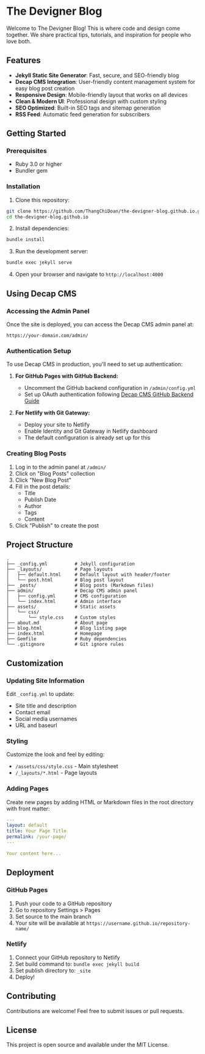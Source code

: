 # The Devigner Blog

Welcome to The Devigner Blog! This is where code and design come together. We share practical tips, tutorials, and inspiration for people who love both.

## Features

- **Jekyll Static Site Generator**: Fast, secure, and SEO-friendly blog
- **Decap CMS Integration**: User-friendly content management system for easy blog post creation
- **Responsive Design**: Mobile-friendly layout that works on all devices
- **Clean & Modern UI**: Professional design with custom styling
- **SEO Optimized**: Built-in SEO tags and sitemap generation
- **RSS Feed**: Automatic feed generation for subscribers

## Getting Started

### Prerequisites

- Ruby 3.0 or higher
- Bundler gem

### Installation

1. Clone this repository:
```bash
git clone https://github.com/ThangChiDoan/the-devigner-blog.github.io.git
cd the-devigner-blog.github.io
```

2. Install dependencies:
```bash
bundle install
```

3. Run the development server:
```bash
bundle exec jekyll serve
```

4. Open your browser and navigate to `http://localhost:4000`

## Using Decap CMS

### Accessing the Admin Panel

Once the site is deployed, you can access the Decap CMS admin panel at:
```
https://your-domain.com/admin/
```

### Authentication Setup

To use Decap CMS in production, you'll need to set up authentication:

1. **For GitHub Pages with GitHub Backend:**
   - Uncomment the GitHub backend configuration in `/admin/config.yml`
   - Set up OAuth authentication following [Decap CMS GitHub Backend Guide](https://decapcms.org/docs/github-backend/)

2. **For Netlify with Git Gateway:**
   - Deploy your site to Netlify
   - Enable Identity and Git Gateway in Netlify dashboard
   - The default configuration is already set up for this

### Creating Blog Posts

1. Log in to the admin panel at `/admin/`
2. Click on "Blog Posts" collection
3. Click "New Blog Post"
4. Fill in the post details:
   - Title
   - Publish Date
   - Author
   - Tags
   - Content
5. Click "Publish" to create the post

## Project Structure

```
.
├── _config.yml          # Jekyll configuration
├── _layouts/            # Page layouts
│   ├── default.html     # Default layout with header/footer
│   └── post.html        # Blog post layout
├── _posts/              # Blog posts (Markdown files)
├── admin/               # Decap CMS admin panel
│   ├── config.yml       # CMS configuration
│   └── index.html       # Admin interface
├── assets/              # Static assets
│   └── css/
│       └── style.css    # Custom styles
├── about.md             # About page
├── blog.html            # Blog listing page
├── index.html           # Homepage
├── Gemfile              # Ruby dependencies
└── .gitignore           # Git ignore rules
```

## Customization

### Updating Site Information

Edit `_config.yml` to update:
- Site title and description
- Contact email
- Social media usernames
- URL and baseurl

### Styling

Customize the look and feel by editing:
- `/assets/css/style.css` - Main stylesheet
- `/_layouts/*.html` - Page layouts

### Adding Pages

Create new pages by adding HTML or Markdown files in the root directory with front matter:

```yaml
---
layout: default
title: Your Page Title
permalink: /your-page/
---

Your content here...
```

## Deployment

### GitHub Pages

1. Push your code to a GitHub repository
2. Go to repository Settings > Pages
3. Set source to the main branch
4. Your site will be available at `https://username.github.io/repository-name/`

### Netlify

1. Connect your GitHub repository to Netlify
2. Set build command to: `bundle exec jekyll build`
3. Set publish directory to: `_site`
4. Deploy!

## Contributing

Contributions are welcome! Feel free to submit issues or pull requests.

## License

This project is open source and available under the MIT License.

